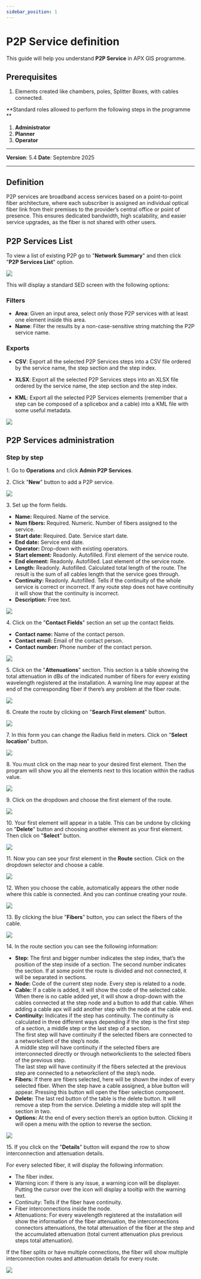 ```yaml
---
sidebar_position: 1
---
```

# P2P Service definition

This guide will help you understand **P2P Service** in APX GIS programme.

## **Prerequisites**

1.	Elements created like chambers, poles, Splitter Boxes, with cables connected.

**Standard roles allowed to perform the following steps in the programme **

1.	**Administrator**
2.  **Planner**
3.  **Operator**

------------

**Version**: 5.4
**Date**: Septembre 2025

------------
## Definition

P2P services are broadband access services based on a point-to-point fiber architecture, where each subscriber is assigned an individual optical fiber link from their premises to the provider’s central office or point of presence. This ensures dedicated bandwidth, high scalability, and easier service upgrades, as the fiber is not shared with other users.

## P2P Services List

To view a list of existing P2P go to "**Network Summary**" and then click "**P2P Services List**" option.

![](/img/19.p2p-services/p2p_service_1.png)

This will display a standard SED screen with the following options:

### Filters

* **Area**: Given an input area, select only those P2P services with at least one element inside this area.
* **Name**: Filter the results by a non-case-sensitive string matching the P2P service name.

### Exports

* **CSV**: Export all the selected P2P Services steps into a CSV file ordered by the service name, the step section and the step index.

* **XLSX**: Export all the selected P2P Services steps into an XLSX file ordered by the service name, the step section and the step index.

* **KML**: Export all the selected P2P Services elements (remember that a step can be composed of a splicebox and a cable) into a KML file with some useful metadata.

![](/img/19.p2p-services/p2p_service_1a.png)

## P2P Services administration

### Step by step

1\. Go to **Operations** and click **Admin P2P Services**.


2\. Click "**New**" button to add a P2P service.

![](/img/19.p2p-services/p2p_service_2.png)


3\. Set up the form fields.

- **Name:** Required. Name of the service.  
- **Num fibers:** Required. Numeric. Number of fibers assigned to the service.  
- **Start date:** Required. Date. Service start date.  
- **End date:** Service end date.  
- **Operator:** Drop-down with existing operators.  
- **Start element:** Readonly. Autofilled. First element of the service route.  
- **End element:** Readonly. Autofilled. Last element of the service route.  
- **Length:** Readonly. Autofilled. Calculated total length of the route. The result is the sum of all cables length that the service goes through.  
- **Continuity:** Readonly. Autofilled. Tells if the continuity of the whole service is correct or incorrect. If any route step does not have continuity it will show that the continuity is incorrect.  
- **Description:** Free text.  

![](/img/19.p2p-services/p2p_service_3.png)


4\. Click on the "**Contact Fields**" section an set up the contact fields.

- **Contact name:** Name of the contact person.  
- **Contact email:** Email of the contact person.  
- **Contact number:** Phone number of the contact person.  

![](/img/19.p2p-services/p2p_service_4.png)


5\. Click on the "**Attenuations**" section. This section is a table showing the total attenuation in dBs of the indicated number of fibers for every existing wavelength registered at the installation.
A warning line may appear at the end of the corresponding fiber if there’s any problem at the fiber route.

![](/img/19.p2p-services/p2p_service_5.png)

6\. Create the route by clicking on "**Search First element**" button.

![](/img/19.p2p-services/p2p_service_6.png)


7\. In this form you can change the Radius field in meters. Click on "**Select location**" button.

![](/img/19.p2p-services/p2p_service_7.png)


8\. You must click on the map near to your desired first element. Then the program will show you all the elements next to this location within the radius value.

![](/img/19.p2p-services/p2p_service_8.png)


9\. Click on the dropdown and choose the first element of the route.

![](/img/19.p2p-services/p2p_service_9.png)


10\. Your first element will appear in a table. This can be undone by clicking on "**Delete**" button and choosing another element as your first element. Then click on "**Select**" button.

![](/img/19.p2p-services/p2p_service_10.png)


11\. Now you can see your first element in the **Route** section. Click on the dropdown selector and choose a cable.

![](/img/19.p2p-services/p2p_service_11.png)


12\. When you choose the cable, automatically appears the other node where this cable is connected. And you can continue creating your route.

![](/img/19.p2p-services/p2p_service_12.png)


13\. By clicking the blue "**Fibers**" button, you can select the fibers of the cable. 

![](/img/19.p2p-services/p2p_service_13.png)


14\. In the route section you can see the following information:

- **Step:** The first and bigger number indicates the step index, that’s the position of the step inside of a section. The second number indicates the section. If at some point the route is divided and not connected, it will be separated in sections.  
- **Node:** Code of the current step node. Every step is related to a node.  
- **Cable:** If a cable is added, it will show the code of the selected cable.  
When there is no cable added yet, it will show a drop-down with the cables connected at the step node and a button to add that cable. When adding a cable apx will add another step with the node at the cable end.  
- **Continuity:** Indicates if the step has continuity. The continuity is calculated in three different ways depending if the step is the first step of a section, a middle step or the last step of a section.  
The first step will have continuity if the selected fibers are connected to a networkclient of the step’s node.  
A middle step will have continuity if the selected fibers are interconnected directly or through networkclients to the selected fibers of the previous step.  
The last step will have continuity if the fibers selected at the previous step are connected to a networkclient of the step’s node.  
- **Fibers:** If there are fibers selected, here will be shown the index of every selected fiber. When the step have a cable assigned, a blue button will appear. Pressing this button will open the fiber selection component.
- **Delete:** The last red button of the table is the delete button. It will remove a step from the service. Deleting a middle step will split the section in two.
- **Options:** At the end of every section there’s an option button. Clicking it will open a menu with the option to reverse the section.

![](/img/19.p2p-services/p2p_service_14.png)


15\. If you click on the "**Details**" button will expand the row to show interconnection and attenuation details.

For every selected fiber, it will display the following information:  
- The fiber index.  
- Warning icon: if there is any issue, a warning icon will be displayer. Putting the cursor over the icon will display a tooltip with the warning text.  
- Continuity: Tells if the fiber have continuity.  
- Fiber interconnections inside the node.  
- Attenuations: For every wavelength registered at the installation will show the information of the fiber attenuation, the interconnections connectors attenuations, the total attenuation of the fiber at the step and the accumulated attenuation (total current attenuation plus previous steps total attenuation).  
  
If the fiber splits or have multiple connections, the fiber will show multiple interconnection routes and attenuation details for every route.


![](/img/19.p2p-services/p2p_service_15.png)